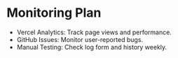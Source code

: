 # Monitoring Plan
- Vercel Analytics: Track page views and performance.
- GitHub Issues: Monitor user-reported bugs.
- Manual Testing: Check log form and history weekly.